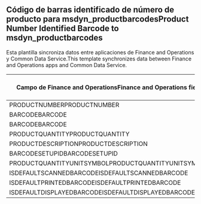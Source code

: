 ## <a name="product-number-identified-barcode-to-msdyn_productbarcodes"></a><span data-ttu-id="ce76a-101">Código de barras identificado de número de producto para msdyn_productbarcodes</span><span class="sxs-lookup"><span data-stu-id="ce76a-101">Product Number Identified Barcode to msdyn_productbarcodes</span></span>

<span data-ttu-id="ce76a-102">Esta plantilla sincroniza datos entre aplicaciones de Finance and Operations y Common Data Service.</span><span class="sxs-lookup"><span data-stu-id="ce76a-102">This template synchronizes data between Finance and Operations apps and Common Data Service.</span></span>

<span data-ttu-id="ce76a-103">Campo de Finance and Operations</span><span class="sxs-lookup"><span data-stu-id="ce76a-103">Finance and Operations field</span></span> | <span data-ttu-id="ce76a-104">Tipo de asignación</span><span class="sxs-lookup"><span data-stu-id="ce76a-104">Map type</span></span> | <span data-ttu-id="ce76a-105">Otro campo de Dynamics 365</span><span class="sxs-lookup"><span data-stu-id="ce76a-105">Other Dynamics 365 field</span></span> | <span data-ttu-id="ce76a-106">Valor predeterminado</span><span class="sxs-lookup"><span data-stu-id="ce76a-106">Default value</span></span>
---|---|---|---
<span data-ttu-id="ce76a-107">PRODUCTNUMBER</span><span class="sxs-lookup"><span data-stu-id="ce76a-107">PRODUCTNUMBER</span></span> | > | <span data-ttu-id="ce76a-108">msdyn_productnumberid.msdyn_productnumber</span><span class="sxs-lookup"><span data-stu-id="ce76a-108">msdyn_productnumberid.msdyn_productnumber</span></span> | 
<span data-ttu-id="ce76a-109">BARCODE</span><span class="sxs-lookup"><span data-stu-id="ce76a-109">BARCODE</span></span> | > | <span data-ttu-id="ce76a-110">msdyn_name</span><span class="sxs-lookup"><span data-stu-id="ce76a-110">msdyn_name</span></span> | 
<span data-ttu-id="ce76a-111">BARCODE</span><span class="sxs-lookup"><span data-stu-id="ce76a-111">BARCODE</span></span> | > | <span data-ttu-id="ce76a-112">msdyn_barcode</span><span class="sxs-lookup"><span data-stu-id="ce76a-112">msdyn_barcode</span></span> | 
<span data-ttu-id="ce76a-113">PRODUCTQUANTITY</span><span class="sxs-lookup"><span data-stu-id="ce76a-113">PRODUCTQUANTITY</span></span> | > | <span data-ttu-id="ce76a-114">msdyn_productquantity</span><span class="sxs-lookup"><span data-stu-id="ce76a-114">msdyn_productquantity</span></span> | 
<span data-ttu-id="ce76a-115">PRODUCTDESCRIPTION</span><span class="sxs-lookup"><span data-stu-id="ce76a-115">PRODUCTDESCRIPTION</span></span> | > | <span data-ttu-id="ce76a-116">msdyn_productdescription</span><span class="sxs-lookup"><span data-stu-id="ce76a-116">msdyn_productdescription</span></span> | 
<span data-ttu-id="ce76a-117">BARCODESETUPID</span><span class="sxs-lookup"><span data-stu-id="ce76a-117">BARCODESETUPID</span></span> | > | <span data-ttu-id="ce76a-118">msdyn_barcodesetupid</span><span class="sxs-lookup"><span data-stu-id="ce76a-118">msdyn_barcodesetupid</span></span> | 
<span data-ttu-id="ce76a-119">PRODUCTQUANTITYUNITSYMBOL</span><span class="sxs-lookup"><span data-stu-id="ce76a-119">PRODUCTQUANTITYUNITSYMBOL</span></span> | > | <span data-ttu-id="ce76a-120">msdyn_unitofmeasureid.msdyn_symbol</span><span class="sxs-lookup"><span data-stu-id="ce76a-120">msdyn_unitofmeasureid.msdyn_symbol</span></span> | 
<span data-ttu-id="ce76a-121">ISDEFAULTSCANNEDBARCODE</span><span class="sxs-lookup"><span data-stu-id="ce76a-121">ISDEFAULTSCANNEDBARCODE</span></span> | >> | <span data-ttu-id="ce76a-122">msdyn_isdefaultscannedbarcode</span><span class="sxs-lookup"><span data-stu-id="ce76a-122">msdyn_isdefaultscannedbarcode</span></span> | 
<span data-ttu-id="ce76a-123">ISDEFAULTPRINTEDBARCODE</span><span class="sxs-lookup"><span data-stu-id="ce76a-123">ISDEFAULTPRINTEDBARCODE</span></span> | >> | <span data-ttu-id="ce76a-124">msdyn_isdefaultprintedbarcode</span><span class="sxs-lookup"><span data-stu-id="ce76a-124">msdyn_isdefaultprintedbarcode</span></span> | 
<span data-ttu-id="ce76a-125">ISDEFAULTDISPLAYEDBARCODE</span><span class="sxs-lookup"><span data-stu-id="ce76a-125">ISDEFAULTDISPLAYEDBARCODE</span></span> | >> | <span data-ttu-id="ce76a-126">msdyn_isdefaultdisplayedbarcode</span><span class="sxs-lookup"><span data-stu-id="ce76a-126">msdyn_isdefaultdisplayedbarcode</span></span> | 
